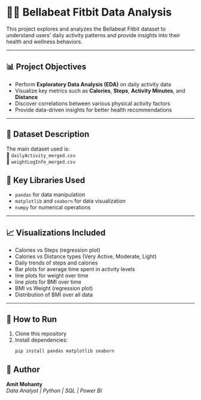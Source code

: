 # 🧘‍♀️ Bellabeat Fitbit Data Analysis

This project explores and analyzes the Bellabeat Fitbit dataset to understand users' daily activity patterns and provide insights into their health and wellness behaviors.

---

## 📊 Project Objectives

- Perform **Exploratory Data Analysis (EDA)** on daily activity data
- Visualize key metrics such as **Calories**, **Steps**, **Activity Minutes**, and **Distance**
- Discover correlations between various physical activity factors
- Provide data-driven insights for better health recommendations

---

## 📁 Dataset Description

The main dataset used is:  
📂 `dailyActivity_merged.csv`  
📂 `weightLogInfo_merged.csv` 


## 📌 Key Libraries Used

- `pandas` for data manipulation  
- `matplotlib` and `seaborn` for data visualization  
- `numpy` for numerical operations

---

## 📈 Visualizations Included

- Calories vs Steps (regression plot)
- Calories vs Distance types (Very Active, Moderate, Light)
- Daily trends of steps and calories
- Bar plots for average time spent in activity levels
- line plots for weight over time
- line plots for BMI over time
- BMI vs Weight (regression plot)
- Distribution of BMI over all data

---

## 🔧 How to Run

1. Clone this repository
2. Install dependencies:
   ```bash
   pip install pandas matplotlib seaborn

## 🙌 Author

**Amit Mohanty**  
*Data Analyst | Python | SQL | Power BI* 
